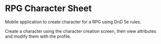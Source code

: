 # RPG Character Sheet

Mobile application to create character for a RPG using DnD 5e rules.

Create a character using the character creation screen, then view attributes and modify them with the profile.
